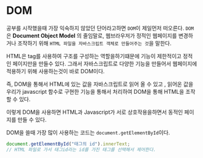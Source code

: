 # DOM

공부를 시작했을때 가장 익숙하지 않았던 단어라고하면 `DOM`이 제일먼저 떠오른다.
`DOM`은 **Document Object Model** 의 줄임말로,
웹브라우저가 정적인 웹페이지를 변경하거나 조작하기 위해 `HTML 파일을 자바스크립트 객체로 만들어주는 것`을 말한다.

HTML은 tag를 사용하여 구조를 구성하는 역할을하기떄문에 기능이 제한적이고 정적인 페이지만을 만들수 있다.
그래서 자바스크립트로 다양한 기능을 만들어서 웹페이지에 적용하기 위해 사용하는것이 바로 DOM이다.

즉, DOM을 통해서 HTML에 있는 값을 자바스크립트로 읽어 올 수 있고 , 읽어온 값을 우리가 javascript 함수로 구현한 기능을 통해서 처리하여 DOM을 통해 HTML을 조작할 수 있다.

이렇게 DOM을 사용하면 HTML과 Javascript가 서로 상호작용을하면서 동적인 페이지를 만들 수 있다.

DOM을 쓸때 가장 많이 사용하는 코드는 `document.getElementById`이다.

```js
document.getElementById("태그의 id").innerText;
// HTML 파일로 가서 태그id라는 id를 가진 태그를 선택해서 제어한다.
```

